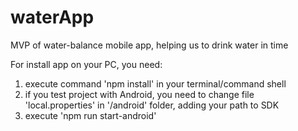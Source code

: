 # waterApp
MVP of water-balance mobile app, helping us to drink water in time

For install app on your PC, you need:
1) execute command 'npm install' in your terminal/command shell
2) if you test project with Android, you need to change file 'local.properties' in '/android' folder, adding your path to SDK
3) execute 'npm run start-android'
